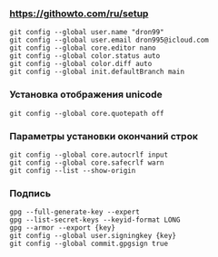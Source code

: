 ### https://githowto.com/ru/setup
```
git config --global user.name "dron99"
git config --global user.email dron995@icloud.com
git config --global core.editor nano
git config --global color.status auto
git config --global color.diff auto
git config --global init.defaultBranch main
```
### Установка отображения unicode
```
git config --global core.quotepath off
```
### Параметры установки окончаний строк
```
git config --global core.autocrlf input
git config --global core.safecrlf warn
git config --list --show-origin
```
### Подпись
```
gpg --full-generate-key --expert
gpg --list-secret-keys --keyid-format LONG
gpg --armor --export {key}
git config --global user.signingkey {key}
git config --global commit.gpgsign true
```
